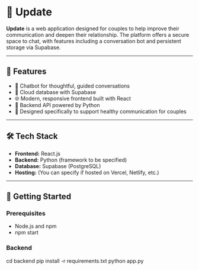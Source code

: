 # 💬 Update

**Update** is a web application designed for couples to help improve their communication and deepen their relationship.
The platform offers a secure space to chat, with features including a conversation bot and persistent storage via Supabase.

---

## 🧠 Features

- 🤖 Chatbot for thoughtful, guided conversations
- 💾 Cloud database with Supabase
- 🌐 Modern, responsive frontend built with React
- 🔐 Backend API powered by Python
- 👫 Designed specifically to support healthy communication for couples

---

## 🛠️ Tech Stack

- **Frontend:** React.js
- **Backend:** Python (framework to be specified)
- **Database:** Supabase (PostgreSQL)
- **Hosting:** (You can specify if hosted on Vercel, Netlify, etc.)

---

## 🚀 Getting Started

### Prerequisites

- Node.js and npm
- npm start

### Backend

cd backend
pip install -r requirements.txt
python app.py
